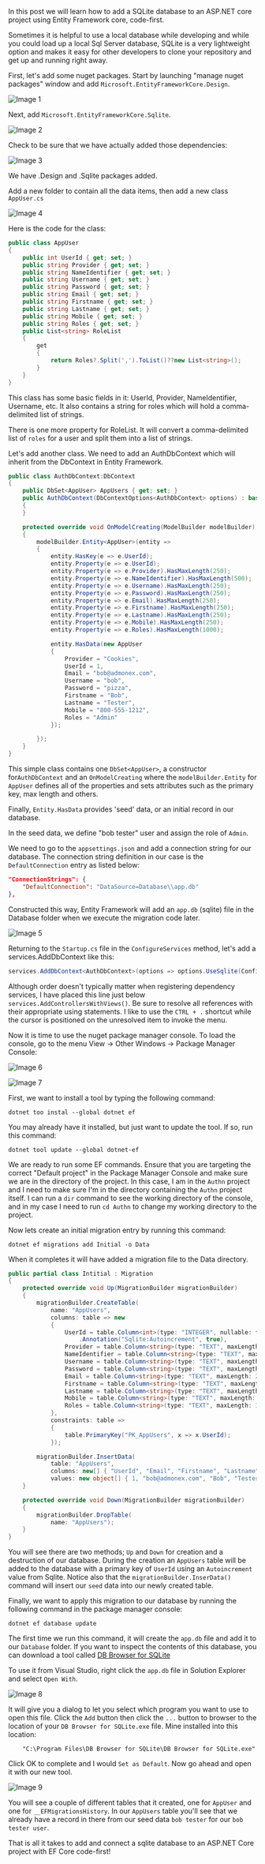 In this post we will learn how to add a SQLite database to an ASP.NET core project using Entity Framework core, code-first.

Sometimes it is helpful to use a local database while developing and while you could load up a local Sql Server database, SQLite is a very lightweight option and makes it easy for other developers to clone your repository and get up and running right away.

First, let's add some nuget packages. Start by launching "manage nuget packages" window and add `Microsoft.EntityFrameworkCore.Design`.

![Image 1](https://raw.githubusercontent.com/mobiletonster/blogposts/main/code/aspnetcore/images/addsqlitedb/1-efcoredesign-cropped.jpg#screenshot "manage nuget - add ef core design")


Next, add `Microsoft.EntityFrameworkCore.Sqlite`.

![Image 2](https://raw.githubusercontent.com/mobiletonster/blogposts/main/code/aspnetcore/images/addsqlitedb/2-efcoresqlite-cropped.jpg#screenshot "manage nuget - add ef core sqlite")


Check to be sure that we have actually added those dependencies:

![Image 3](https://raw.githubusercontent.com/mobiletonster/blogposts/main/code/aspnetcore/images/addsqlitedb/3-dependenciesadded-cropped.jpg#screenshot "dependencies appear in solution explorer")

We have .Design and .Sqlite packages added.

Add a new folder to contain all the data items, then add a new class `AppUser.cs`

![Image 4](https://raw.githubusercontent.com/mobiletonster/blogposts/main/code/aspnetcore/images/addsqlitedb/4-datafolder-appuserclass-cropped.jpg#screenshot "screenshot of solution explorer showing data folder and AppUser class")

Here is the code for the class:

```csharp
public class AppUser
{
    public int UserId { get; set; }
    public string Provider { get; set; }
    public string NameIdentifier { get; set; }
    public string Username { get; set; }
    public string Password { get; set; }
    public string Email { get; set; }
    public string Firstname { get; set; }
    public string Lastname { get; set; }
    public string Mobile { get; set; }
    public string Roles { get; set; }
    public List<string> RoleList
    {
        get
        {
            return Roles?.Split(',').ToList()??new List<string>();
        }
    }
}
```

This class has some basic fields in it:
UserId, Provider, NameIdentifier, Username, etc. It also contains a string for roles which will hold a comma-delimited list of strings.

There is one more property for RoleList. It will convert a comma-delimited list of `roles` for a user and split them into a list of strings.

Let's add another class. We need to add an AuthDbContext which will inherit from the DbContext in Entity Framework.

```csharp
public class AuthDbContext:DbContext
{
    public DbSet<AppUser> AppUsers { get; set; }
    public AuthDbContext(DbContextOptions<AuthDbContext> options) : base(options)
    {
    }

    protected override void OnModelCreating(ModelBuilder modelBuilder)
    {
        modelBuilder.Entity<AppUser>(entity =>
        {
            entity.HasKey(e => e.UserId);
            entity.Property(e => e.UserId);
            entity.Property(e => e.Provider).HasMaxLength(250);
            entity.Property(e => e.NameIdentifier).HasMaxLength(500);
            entity.Property(e => e.Username).HasMaxLength(250);
            entity.Property(e => e.Password).HasMaxLength(250);
            entity.Property(e => e.Email).HasMaxLength(250);
            entity.Property(e => e.Firstname).HasMaxLength(250);
            entity.Property(e => e.Lastname).HasMaxLength(250);
            entity.Property(e => e.Mobile).HasMaxLength(250);
            entity.Property(e => e.Roles).HasMaxLength(1000);

            entity.HasData(new AppUser
            {
                Provider = "Cookies",
                UserId = 1,
                Email = "bob@admonex.com",
                Username = "bob",
                Password = "pizza",
                Firstname = "Bob",
                Lastname = "Tester",
                Mobile = "800-555-1212",
                Roles = "Admin"
            });

        });
    }
}
```

This simple class contains one `DbSet<AppUser>`,  a constructor for`AuthDbContext` and an `OnModelCreating` where the `modelBuilder.Entity` for `AppUser` defines all of the properties and sets attributes such as the primary key, max length and others.  

Finally, `Entity.HasData` provides 'seed' data, or an initial record in our database.

In the seed data, we define "bob tester" user and assign the role of `Admin`.

We need to go to the `appsettings.json` and add a connection string for our database. The connection string definition in our case is the `DefaultConnection` entry as listed below:

```json
"ConnectionStrings": {
    "DefaultConnection": "DataSource=Database\\app.db"
},
``` 
 Constructed this way, Entity Framework will add an `app.db` (sqlite) file in the Database folder when we execute the migration code later.
 
![Image 5](https://raw.githubusercontent.com/mobiletonster/blogposts/main/code/aspnetcore/images/addsqlitedb/5-app.db-cropped.jpg#screenshot "screenshot of solution explorer showing app.db file")

Returning to the `Startup.cs` file in the `ConfigureServices` method, let's add a services.AddDbContext like this:

```csharp
services.AddDbContext<AuthDbContext>(options => options.UseSqlite(Configuration.GetConnectionString("DefaultConnection")));
```

Although order doesn't typically matter when registering dependency services, I have placed this line just below `services.AddControllersWithViews()`. Be sure to resolve all references with their appropriate using statements. I like to use the `CTRL + .` shortcut while the cursor is positioned on the unresolved item to invoke the menu. 

Now it is time to use the nuget package manager console. To load the console, go to the menu View -> Other Windows -> Package Manager Console:

![Image 6](https://raw.githubusercontent.com/mobiletonster/blogposts/main/code/aspnetcore/images/addsqlitedb/6-findpackagemanger-cropped.jpg#screenshot "Visual Studio Menu showing how to load Package Manager Console")


![Image 7](https://raw.githubusercontent.com/mobiletonster/blogposts/main/code/aspnetcore/images/addsqlitedb/7-nugetpackagemanger-cropped.jpg#screenshot "Package Manager Console")

First, we want to install a tool by typing the following command:

```console
dotnet too instal --global dotnet ef
```

You may already have it installed, but just want to update the tool. If so, run this command:

```console
dotnet tool update --global dotnet-ef
```

We are ready to run some EF commands. Ensure that you are targeting the correct "Default project" in the Package Manager Console and make sure we are in the directory of the project. In this case, I am in the `Authn` project and I need to make sure I'm in the directory containing the `Authn` project itself. I can run a `dir` command to see the working directory of the console, and in my case I need to run `cd Authn` to change my working directory to the project. 

Now lets create an initial migration entry by running this command:

```console
dotnet ef migrations add Initial -o Data
```

When it completes it will have added a migration file to the Data directory.

```csharp
public partial class Intitial : Migration
{
    protected override void Up(MigrationBuilder migrationBuilder)
    {
        migrationBuilder.CreateTable(
            name: "AppUsers",
            columns: table => new
            {
                UserId = table.Column<int>(type: "INTEGER", nullable: false)
                    .Annotation("Sqlite:Autoincrement", true),
                Provider = table.Column<string>(type: "TEXT", maxLength: 250, nullable: true),
                NameIdentifier = table.Column<string>(type: "TEXT", maxLength: 500, nullable: true),
                Username = table.Column<string>(type: "TEXT", maxLength: 250, nullable: true),
                Password = table.Column<string>(type: "TEXT", maxLength: 250, nullable: true),
                Email = table.Column<string>(type: "TEXT", maxLength: 250, nullable: true),
                Firstname = table.Column<string>(type: "TEXT", maxLength: 250, nullable: true),
                Lastname = table.Column<string>(type: "TEXT", maxLength: 250, nullable: true),
                Mobile = table.Column<string>(type: "TEXT", maxLength: 250, nullable: true),
                Roles = table.Column<string>(type: "TEXT", maxLength: 1000, nullable: true)
            },
            constraints: table =>
            {
                table.PrimaryKey("PK_AppUsers", x => x.UserId);
            });

        migrationBuilder.InsertData(
            table: "AppUsers",
            columns: new[] { "UserId", "Email", "Firstname", "Lastname", "Mobile", "NameIdentifier", "Password", "Provider", "Roles", "Username" },
            values: new object[] { 1, "bob@admonex.com", "Bob", "Tester", "800-555-1212", null, "pizza", "Cookies", "Admin", "bob" });
    }

    protected override void Down(MigrationBuilder migrationBuilder)
    {
        migrationBuilder.DropTable(
            name: "AppUsers");
    }
}

```

You will see there are two methods; `Up` and `Down` for creation and a destruction of our database. During the creation an `AppUsers` table will be added to the database with a primary key of `UserId` using an `Autoincrement` value from Sqlite. Notice also that the `migrationBuilder.InserData()` command will insert our `seed` data into our newly created table.

Finally, we want to apply this migration to our database by running the following command in the package manager console:

```console
dotnet ef database update
```

The first time we run this command, it will create the `app.db` file and add it to our `Database` folder. If you want to inspect the contents of this database, you can download a tool called <a href="https://sqlitebrowser.org" target="_blank" rel="noopener">DB Browser for SQLite</a> 

To use it from Visual Studio, right click the `app.db` file in Solution Explorer and select `Open With`. 

![Image 8](https://raw.githubusercontent.com/mobiletonster/blogposts/main/code/aspnetcore/images/addsqlitedb/8-sqlitedbbrowser-cropped.jpg#screenshot "Use Open With to define tool to open our app.db file")

It will give you a dialog to let you select which program you want to use to open this file. Click the `Add` button then click the `...` button to browser to the location of your `DB Browser for SQLite.exe` file. Mine installed into this location:

```windows explorer
    "C:\Program Files\DB Browser for SQLite\DB Browser for SQLite.exe"
```
Click OK to complete and I would `Set as Default`. Now go ahead and open it with our new tool.

![Image 9](https://raw.githubusercontent.com/mobiletonster/blogposts/main/code/aspnetcore/images/addsqlitedb/9-dbbrowser-cropped.jpg#screenshot "DB Browser for SQLite app showing rows of data in app.db")

You will see a couple of different tables that it created, one for `AppUser` and one for `__EFMigrationsHistory`. In our `AppUsers` table you'll see that we already have a record in there from our seed data `bob tester` for our `bob tester user`.

That is all it takes to add and connect a sqlite database to an ASP.NET Core project with EF Core code-first!



